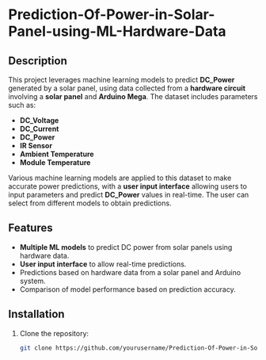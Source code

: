 # Prediction-Of-Power-in-Solar-Panel-using-ML-Hardware-Data

## Description

This project leverages machine learning models to predict **DC_Power** generated by a solar panel, using data collected from a **hardware circuit** involving a **solar panel** and **Arduino Mega**. The dataset includes parameters such as:

- **DC_Voltage**
- **DC_Current**
- **DC_Power**
- **IR Sensor**
- **Ambient Temperature**
- **Module Temperature**

Various machine learning models are applied to this dataset to make accurate power predictions, with a **user input interface** allowing users to input parameters and predict **DC_Power** values in real-time. The user can select from different models to obtain predictions.

## Features

- **Multiple ML models** to predict DC power from solar panels using hardware data.
- **User input interface** to allow real-time predictions.
- Predictions based on hardware data from a solar panel and Arduino system.
- Comparison of model performance based on prediction accuracy.

## Installation

1. Clone the repository:
   ```bash
   git clone https://github.com/yourusername/Prediction-Of-Power-in-Solar-Panel-using-ML-Hardware-Data.git
